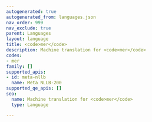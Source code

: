 ```yaml
---
autogenerated: true
autogenerated_from: languages.json
nav_order: 999
nav_exclude: true
parent: Languages
layout: language
title: <code>mer</code>
description: Machine translation for <code>mer</code>
codes:
- mer
family: []
supported_apis:
- id: meta-nllb
  name: Meta NLLB-200
supported_qe_apis: []
seo:
  name: Machine translation for <code>mer</code>
  type: Language

---
```


